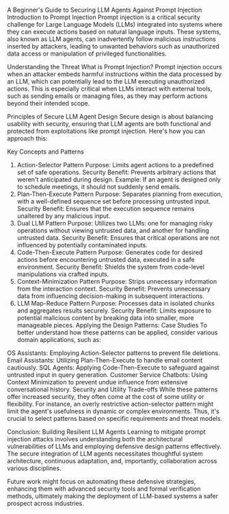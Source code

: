A Beginner's Guide to Securing LLM Agents Against Prompt Injection
Introduction to Prompt Injection
Prompt injection is a critical security challenge for Large Language Models (LLMs) integrated into systems where they can execute actions based on natural language inputs. These systems, also known as LLM agents, can inadvertently follow malicious instructions inserted by attackers, leading to unwanted behaviors such as unauthorized data access or manipulation of privileged functionalities.

Understanding the Threat
What is Prompt Injection?
Prompt injection occurs when an attacker embeds harmful instructions within the data processed by an LLM, which can potentially lead to the LLM executing unauthorized actions. This is especially critical when LLMs interact with external tools, such as sending emails or managing files, as they may perform actions beyond their intended scope.

Principles of Secure LLM Agent Design
Secure design is about balancing usability with security, ensuring that LLM agents are both functional and protected from exploitations like prompt injection. Here's how you can approach this:

Key Concepts and Patterns
1. Action-Selector Pattern
Purpose: Limits agent actions to a predefined set of safe operations.
Security Benefit: Prevents arbitrary actions that weren't anticipated during design.
Example: If an agent is designed only to schedule meetings, it should not suddenly send emails.
2. Plan-Then-Execute Pattern
Purpose: Separates planning from execution, with a well-defined sequence set before processing untrusted input.
Security Benefit: Ensures that the execution sequence remains unaltered by any malicious input.
3. Dual LLM Pattern
Purpose: Utilizes two LLMs: one for managing risky operations without viewing untrusted data, and another for handling untrusted data.
Security Benefit: Ensures that critical operations are not influenced by potentially contaminated inputs.
4. Code-Then-Execute Pattern
Purpose: Generates code for desired actions before encountering untrusted data, executed in a safe environment.
Security Benefit: Shields the system from code-level manipulations via crafted inputs.
5. Context-Minimization Pattern
Purpose: Strips unnecessary information from the interaction context.
Security Benefit: Prevents unnecessary data from influencing decision-making in subsequent interactions.
6. LLM Map-Reduce Pattern
Purpose: Processes data in isolated chunks and aggregates results securely.
Security Benefit: Limits exposure to potential malicious content by breaking data into smaller, more manageable pieces.
Applying the Design Patterns: Case Studies
To better understand how these patterns can be applied, consider various domain applications, such as:

OS Assistants: Employing Action-Selector patterns to prevent file deletions.
Email Assistants: Utilizing Plan-Then-Execute to handle email content cautiously.
SQL Agents: Applying Code-Then-Execute to safeguard against untrusted input in query generation.
Customer Service Chatbots: Using Context Minimization to prevent undue influence from extensive conversational history.
Security and Utility Trade-offs
While these patterns offer increased security, they often come at the cost of some utility or flexibility. For instance, an overly restrictive action-selector pattern might limit the agent's usefulness in dynamic or complex environments. Thus, it's crucial to select patterns based on specific requirements and threat models.

Conclusion: Building Resilient LLM Agents
Learning to mitigate prompt injection attacks involves understanding both the architectural vulnerabilities of LLMs and employing defensive design patterns effectively. The secure integration of LLM agents necessitates thoughtful system architecture, continuous adaptation, and, importantly, collaboration across various disciplines.

Future work might focus on automating these defensive strategies, enhancing them with advanced security tools and formal verification methods, ultimately making the deployment of LLM-based systems a safer prospect across industries.

